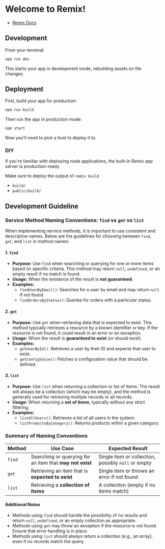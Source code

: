 # Welcome to Remix!

- [Remix Docs](https://remix.run/docs)

## Development

From your terminal:

```sh
npm run dev
```

This starts your app in development mode, rebuilding assets on file changes.

## Deployment

First, build your app for production:

```sh
npm run build
```

Then run the app in production mode:

```sh
npm start
```

Now you'll need to pick a host to deploy it to.

### DIY

If you're familiar with deploying node applications, the built-in Remix app server is production-ready.

Make sure to deploy the output of `remix build`

- `build/`
- `public/build/`

## Development Guideline

### Service Method Naming Conventions: `find` vs `get` vs `list`

When implementing service methods, it is important to use consistent and descriptive names. Below are the guidelines for choosing between `find`, `get`, and `list` in method names:

#### 1. **`find`**

- **Purpose:** Use `find` when searching or querying for one or more items based on specific criteria. This method may return `null`, `undefined`, or an empty result if no match is found.
- **Usage:** When the existence of the result is **not guaranteed**.
- **Examples:**
  - `findUserByEmail()`: Searches for a user by email and may return `null` if not found.
  - `findOrdersByStatus()`: Queries for orders with a particular status.

#### 2. **`get`**

- **Purpose:** Use `get` when retrieving data that is expected to exist. This method typically retrieves a resource by a known identifier or key. If the resource is not found, it could result in an error or an exception.
- **Usage:** When the result is **guaranteed to exist** (or should exist).
- **Examples:**
  - `getUserById()`: Retrieves a user by their ID and expects that user to exist.
  - `getConfigValue()`: Fetches a configuration value that should be defined.

#### 3. **`list`**

- **Purpose:** Use `list` when returning a collection or list of items. The result will always be a collection (which may be empty), and the method is generally used for retrieving multiple records or all records.
- **Usage:** When returning a **set of items**, typically without any strict filtering.
- **Examples:**
  - `listAllUsers()`: Retrieves a list of all users in the system.
  - `listProductsByCategory()`: Returns products within a given category.

### Summary of Naming Conventions

| Method | Use Case                                                 | Expected Result                                     |
| ------ | -------------------------------------------------------- | --------------------------------------------------- |
| `find` | Searching or querying for an item that **may not exist** | Single item or collection, possibly `null` or empty |
| `get`  | Retrieving an item that is **expected to exist**         | Single item or throws an error if not found         |
| `list` | Retrieving a **collection of items**                     | A collection (empty if no items match)              |

#### Additional Notes

- Methods using `find` should handle the possibility of no results and return `null`, `undefined`, or an empty collection as appropriate.
- Methods using `get` may throw an exception if the resource is not found. Ensure that error handling is in place.
- Methods using `list` should always return a collection (e.g., an array), even if no records match the query.
